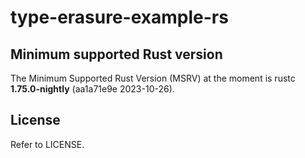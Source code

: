 # type-erasure-example-rs

## Minimum supported Rust version

The Minimum Supported Rust Version (MSRV) at the moment is rustc **1.75.0-nightly** (aa1a71e9e 2023-10-26).

## License

Refer to LICENSE.